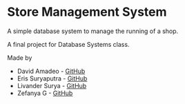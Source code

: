 # Store Management System

A simple database system to manage the running of a shop.

A final project for Database Systems class.

Made by
- David Amadeo - [GitHub](https://github.com/davidamadeo)
- Eris Suryaputra - [GitHub](https://github.com/GetLiberatedSon)
- Livander Surya - [GitHub](https://github.com/leagrove197)
- Zefanya G - [GitHub](https://github.com/zefryuuko)
